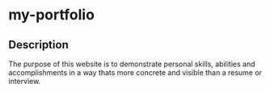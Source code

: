 # my-portfolio
## Description
The purpose of this website is to demonstrate personal skills, abilities and accomplishments in a way thats more concrete and visible than a resume or interview.
